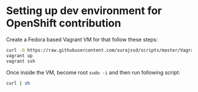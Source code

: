 # Setting up dev environment for OpenShift contribution

Create a Fedora based Vagrant VM for that follow these steps:

```bash
curl -O https://raw.githubusercontent.com/surajssd/scripts/master/Vagrantfiles/fedora/Vagrantfile
vagrant up
vagrant ssh
```

Once inside the VM, become root `sudo -i` and then run following script:

```bash
curl | sh
```
